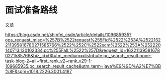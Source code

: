 # 面试准备路线

文章

https://blog.csdn.net/shipfei_csdn/article/details/109685935?ops_request_misc=%257B%2522request%255Fid%2522%253A%2522162211395816780271585766%2522%252C%2522scm%2522%253A%252220140713.130102334.pc%255Fall.%2522%257D&request_id=162211395816780271585766&biz_id=0&utm_medium=distribute.pc_search_result.none-task-blog-2~all~first_rank_v2~rank_v29-1-109685935.pc_search_result_cache&utm_term=java%E9%9D%A2%E7%BB%8F&spm=1018.2226.3001.4187